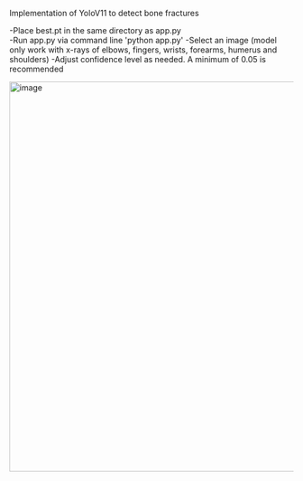 Implementation of YoloV11 to detect bone fractures

-Place best.pt in the same directory as app.py<br>
-Run app.py via command line 'python app.py'
-Select an image (model only work with x-rays of elbows, fingers, wrists, forearms, humerus and shoulders)
-Adjust confidence level as needed. A minimum of 0.05 is recommended


<img width="808" height="690" alt="image" src="https://github.com/user-attachments/assets/9d852494-360e-4c43-9c7d-0ff7849b5427" />
